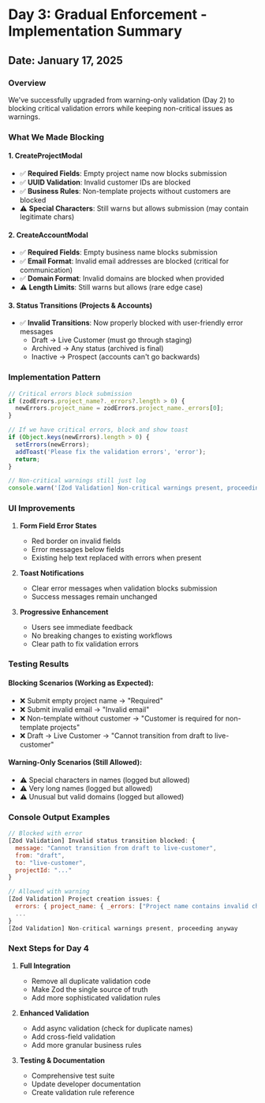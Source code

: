 # Day 3: Gradual Enforcement - Implementation Summary

## Date: January 17, 2025

### Overview
We've successfully upgraded from warning-only validation (Day 2) to blocking critical validation errors while keeping non-critical issues as warnings.

### What We Made Blocking

#### 1. CreateProjectModal
- ✅ **Required Fields**: Empty project name now blocks submission
- ✅ **UUID Validation**: Invalid customer IDs are blocked
- ✅ **Business Rules**: Non-template projects without customers are blocked
- ⚠️ **Special Characters**: Still warns but allows submission (may contain legitimate chars)

#### 2. CreateAccountModal  
- ✅ **Required Fields**: Empty business name blocks submission
- ✅ **Email Format**: Invalid email addresses are blocked (critical for communication)
- ✅ **Domain Format**: Invalid domains are blocked when provided
- ⚠️ **Length Limits**: Still warns but allows (rare edge case)

#### 3. Status Transitions (Projects & Accounts)
- ✅ **Invalid Transitions**: Now properly blocked with user-friendly error messages
  - Draft → Live Customer (must go through staging)
  - Archived → Any status (archived is final)
  - Inactive → Prospect (accounts can't go backwards)

### Implementation Pattern

```typescript
// Critical errors block submission
if (zodErrors.project_name?._errors?.length > 0) {
  newErrors.project_name = zodErrors.project_name._errors[0];
}

// If we have critical errors, block and show toast
if (Object.keys(newErrors).length > 0) {
  setErrors(newErrors);
  addToast('Please fix the validation errors', 'error');
  return;
}

// Non-critical warnings still just log
console.warn('[Zod Validation] Non-critical warnings present, proceeding anyway');
```

### UI Improvements

1. **Form Field Error States**
   - Red border on invalid fields
   - Error messages below fields
   - Existing help text replaced with errors when present

2. **Toast Notifications**
   - Clear error messages when validation blocks submission
   - Success messages remain unchanged

3. **Progressive Enhancement**
   - Users see immediate feedback
   - No breaking changes to existing workflows
   - Clear path to fix validation errors

### Testing Results

#### Blocking Scenarios (Working as Expected):
- ❌ Submit empty project name → "Required"
- ❌ Submit invalid email → "Invalid email"
- ❌ Non-template without customer → "Customer is required for non-template projects"
- ❌ Draft → Live Customer → "Cannot transition from draft to live-customer"

#### Warning-Only Scenarios (Still Allowed):
- ⚠️ Special characters in names (logged but allowed)
- ⚠️ Very long names (logged but allowed)
- ⚠️ Unusual but valid domains (logged but allowed)

### Console Output Examples

```javascript
// Blocked with error
[Zod Validation] Invalid status transition blocked: {
  message: "Cannot transition from draft to live-customer",
  from: "draft",
  to: "live-customer",
  projectId: "..."
}

// Allowed with warning
[Zod Validation] Project creation issues: {
  errors: { project_name: { _errors: ["Project name contains invalid characters"] } },
  ...
}
[Zod Validation] Non-critical warnings present, proceeding anyway
```

### Next Steps for Day 4

1. **Full Integration**
   - Remove all duplicate validation code
   - Make Zod the single source of truth
   - Add more sophisticated validation rules

2. **Enhanced Validation**
   - Add async validation (check for duplicate names)
   - Add cross-field validation
   - Add more granular business rules

3. **Testing & Documentation**
   - Comprehensive test suite
   - Update developer documentation
   - Create validation rule reference